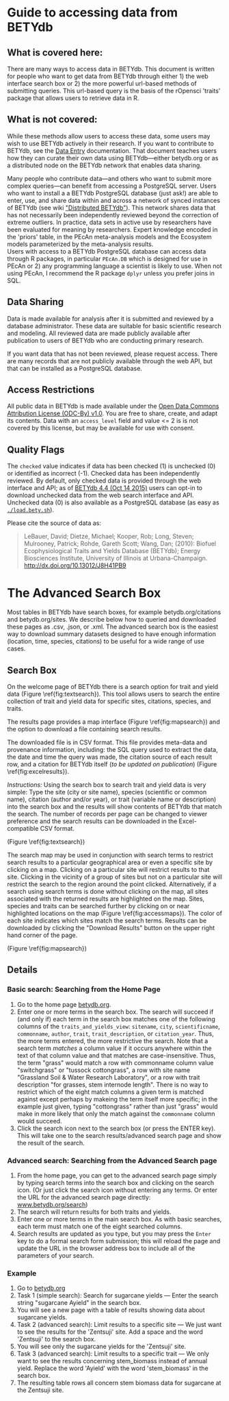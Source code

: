 

# Guide to accessing data from BETYdb 

## What is covered here:

There are many ways to access data in BETYdb. This document is written for people who want to get data from BETYdb through either 1) the web interface search box or 2) the more powerful url-based methods of submitting queries. This url-based query is the basis of the rOpensci 'traits' package that allows users to retrieve data in R.

## What is not covered:

While these methods allow users to access these data, some users may wish to use BETYdb actively in their research. If you want to contribute to BETYdb, see the [Data Entry](https://www.authorea.com/users/5574/articles/6800/_show_article) documentation. That document teaches users how they can curate their own data using BETYdb—either betydb.org or as a distributed node on the BETYdb network that enables data sharing.

Many people who contribute data—and others who want to submit more complex queries—can benefit from accessing a PostgreSQL server. Users who want to install a a BETYdb PostgreSQL database (just ask!) are able to enter, use, and share data within and across a network of synced instances of BETYdb (see wiki ["Distributed BETYdb"](https://github.com/PecanProject/bety/wiki/Distributed-BETYdb)). This network shares data that has not necessarily been independently reviewed beyond the correction of extreme outliers. In practice, data sets in active use by researchers have been evaluated for meaning by researchers. Expert knowledge encoded in the 'priors' table, in the PEcAn meta-analysis models and the Ecosystem models parameterized by the meta-analysis results.  
Users with access to a BETYdb PostgreSQL database can access data through R packages, in particular `PEcAn.DB` which is designed for use in PEcAn or 2) any programming language a scientist is likely to use. When not using PEcAn, I recommend the R package `dplyr` unless you prefer joins in SQL. 

## Data Sharing

Data is made available for analysis after it is submitted and reviewed by a database administrator. These data are suitable for basic scientific research and modeling. All reviewed data are made publicly available after publication to users of BETYdb who are conducting primary research. 

If you want data that has not been reviewed, please request access. There are many records that are not publicly available through the web API, but that can be installed as a PostgreSQL database.

## Access Restrictions 

All public data in BETYdb is made available under the [Open Data Commons Attribution License (ODC-By) v1.0](http://opendatacommons.org/licenses/by/1-0/). You are free to share, create, and adapt its contents. Data with an `access_level` field and value <= 2 is is not covered by this license, but may be available for use with consent. 

## Quality Flags

The `checked` value indicates if data has been checked (1) is unchecked (0) or identified as incorrect (-1). Checked data has been independently reviewed. By default, only checked data is provided through the web interface and API; as of [BETYdb 4.4 (Oct 14 2015)](https://github.com/PecanProject/bety/releases/tag/betydb_4.4) users can opt-in to download unchecked data from the web search interface and API. Unchecked data (0) is also available as a PostgreSQL database (as easy as [`./load.bety.sh`](https://raw.githubusercontent.com/PecanProject/pecan/master/scripts/load.bety.sh)). 


Please cite the source of data as:

> LeBauer, David; Dietze, Michael; Kooper, Rob; Long, Steven; Mulrooney, Patrick; Rohde, Gareth Scott; Wang, Dan; (2010): Biofuel Ecophysiological Traits and Yields Database (BETYdb); Energy Biosciences Institute, University of Illinois at Urbana-Champaign. http://dx.doi.org/10.13012/J8H41PB9

# The Advanced Search Box

Most tables in BETYdb have search boxes, for example betydb.org/citations and betydb.org/sites. We describe below how to queried and downloaded these pages as .csv, .json, or .xml. The advanced search box is the easiest way to download summary datasets designed to have enough information (location, time, species, citations) to be useful for a wide range of use cases.

## Search Box

On the welcome page of BETYdb there is a search option for trait and yield data (Figure \ref{fig:textsearch}). This tool allows users to search the entire collection of trait and yield data for specific sites, citations, species, and traits.

The results page provides a map interface (Figure \ref{fig:mapsearch}) and the option to download a file containing search results.

The downloaded file is in CSV format. This file provides meta-data and provenance information, including: the SQL query used to extract the data, the date and time the query was made, the citation source of each result row, and a citation for BETYdb itself (_to be updated on publication_) (Figure \ref{fig:excelresults}).


_Instructions:_ Using the search box to search trait and yield data is very simple: Type the site (city or site name), species (scientific or common name), citation (author and/or year), or trait (variable name or description) into the search box and the results will show contents of BETYdb that match the search. The number of records per page can be changed to viewer preference and the search results can be downloaded in the Excel-compatible CSV format. 

(Figure \ref{fig:textsearch})


The search map may be used in conjunction with search terms to restrict search results to a particular geographical area or even a specific site by clicking on a map.  Clicking on a particular site will restrict results to that site.  Clicking in the vicinity of a group of sites but not on a particular site will restrict the search to the region around the point clicked. Alternatively, if a search using search terms is done without clicking on the map, all sites associated with the returned results are highlighted on the map. Sites, species and traits can be searched further by clicking on or near highlighted locations on the map (Figure \ref{fig:accessmaps}). The color of each site indicates which sites match the search terms. Results can be downloaded by clicking the "Download Results" button on the upper right hand corner of the page. 

(Figure \ref{fig:mapsearch})

## Details

### Basic search: Searching from the Home Page

1.	Go to the home page [betydb.org](https://www.betydb.org). 
2.	Enter one or more terms in the search box.  The search will succeed if (and only if) each term in the search box matches one of the following columns of the `traits_and_yields_view`: `sitename`, `city`, `scientificname`, `commonname`, `author`, `trait`, `trait_description`, or `citation_year`.  Thus, the more terms entered, the more restrictive the search. Note that a search term _matches_ a column value if it occurs anywhere within the text of that column value and that matches are case-insensitive.  Thus, the term "grass" would match a row with commonname column value "switchgrass" or "tussock cottongrass", a row with site name "Grassland Soil & Water Research Laboratory", or a row with trait description "for grasses, stem internode length".  There is no way to restrict which of the eight match columns a given term is matched against except perhaps by makeing the term itself more specific; in the example just given, typing "cottongrass" rather than just "grass" would make in more likely that only the match against the `commonname` column would succeed.
3.	Click the search icon next to the search box (or press the ENTER key).  This will take one to the search results/advanced search page and show the result of the search.

### Advanced search: Searching from the Advanced Search page

1.	From the home page, you can get to the advanced search page simply by typing search terms into the search box and clicking on the search icon.  (Or just click the search icon without entering any terms.  Or enter the URL for the advanced search page directly: www.betydb.org/search)
2.	The search will return results for both traits and yields.
3.	Enter one or more terms in the main search box.  As with basic searches, each term must match one of the eight searched columns.
4.	Search results are updated as you type, but you may press the `Enter` key to do a formal search form submission; this will reload the page and update the URL in the browser address box to include all of the parameters of your search.



### Example

1. Go to [betydb.org](https://www.betydb.org)
2. Task 1 (simple search): Search for sugarcane yields — Enter the search string "sugarcane Ayield" in the search box.
3. You will see a new page with a table of results showing data about sugarcane yields.
6. Task 2 (advanced search): Limit results to a specific site — We just want to see the results for the 'Zentsuji' site.  Add a space and the word 'Zentsuji' to the search box.
7. You will see only the sugarcane yields for the 'Zentsuji' site.
8. Task 3 (advanced search): Limit results to a specific trait — We only want to see the results concerning stem\_biomass instead of annual yield.  Replace the word 'Ayield' with the word 'stem\_biomass' in the search box.
9. The resulting table rows all concern stem biomass data for sugarcane at the Zentsuji site.


  
  
  